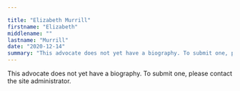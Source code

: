 ```yaml
---

title: "Elizabeth Murrill"
firstname: "Elizabeth"
middlename: ""
lastname: "Murrill"
date: "2020-12-14"
summary: "This advocate does not yet have a biography. To submit one, please contact the site administrator."
---
```

This advocate does not yet have a biography. To submit one, please contact the site administrator.

